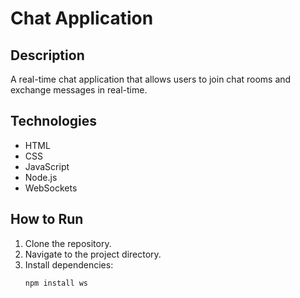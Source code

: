 # Chat Application

## Description
A real-time chat application that allows users to join chat rooms and exchange messages in real-time.

## Technologies
- HTML
- CSS
- JavaScript
- Node.js
- WebSockets

## How to Run
1. Clone the repository.
2. Navigate to the project directory.
3. Install dependencies:
   ```bash
   npm install ws
